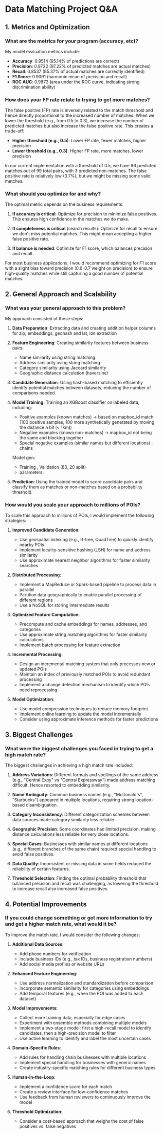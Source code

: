 # Data Matching Project Q&A

## 1. Metrics and Optimization

### What are the metrics for your program (accuracy, etc)?

My model evaluation metrics include:
- **Accuracy**: 0.9514 (95.14% of predictions are correct)
- **Precision**: 0.9722 (97.22% of predicted matches are actual matches)
- **Recall**: 0.8537 (85.37% of actual matches are correctly identified)
- **F1 Score**: 0.9091 (harmonic mean of precision and recall)
- **ROC AUC**: 0.9873 (area under the ROC curve, indicating strong discrimination ability)

### How does your FP rate relate to trying to get more matches?

The false positive (FP) rate is inversely related to the match threshold and hence directly proportional to the increased number of matches. When we lower the threshold (e.g., from 0.5 to 0.3), we increase the number of predicted matches but also increase the false positive rate. This creates a trade-off:

- **Higher threshold (e.g., 0.5)**: Lower FP rate, fewer matches, higher precision
- **Lower threshold (e.g., 0.3)**: Higher FP rate, more matches, lower precision

In our current implementation with a threshold of 0.5, we have 96 predicted matches out of 99 total pairs, with 3 predicted non-matches. The false positive rate is relatively low (3.7%), but we might be missing some valid matches.

### What should you optimize for and why?

The optimal metric depends on the business requirements:

1. **If accuracy is critical**: Optimize for precision to minimize false positives. This ensures high confidence in the matches we do make.

2. **If completeness is critical** (search results): Optimize for recall to ensure we don't miss potential matches. This might mean accepting a higher false positive rate.

3. **If balance is needed**: Optimize for F1 score, which balances precision and recall.

For most business applications, I would recommend optimizing for F1 score with a slight bias toward precision (0.6-0.7 weight on precision) to ensure high-quality matches while still capturing a good number of potential matches.

## 2. General Approach and Scalability

### What was your general approach to this problem?

My approach consisted of these steps:

1. **Data Preparation**: Extracting data and creating addition helper columns for zip, embeddings, geohash and lat, lon extraction 

2. **Feature Engineering**: Creating similarity features between business pairs:
   - Name similarity using string matching
   - Address similarity using string matching
   - Category similarity using Jaccard similarity
   - Geographic distance calculation (haversine)

3. **Candidate Generation**: Using hash-based matching to efficiently identify potential matches between datasets, reducing the number of comparisons needed.

4. **Model Training**: Training an XGBoost classifier on labeled data, including:
   - Positive examples (known matches) -> based on mapbox_id match (100 positive samples, 100 more synthetically generated by moving the distance a bit (< 1km))
   - Negative examples (known non-matches) -> mapbox_id not being the same and blocking together 
   - Special negative examples (similar names but different locations) : chains 

   Model gen:
   - Training , Validation (80, 20 split)
   - parameters: 

5. **Prediction**: Using the trained model to score candidate pairs and classify them as matches or non-matches based on a probability threshold.

### How would you scale your approach to millions of POIs?

To scale this approach to millions of POIs, I would implement the following strategies:

1. **Improved Candidate Generation**:
   - Use geospatial indexing (e.g., R-tree, QuadTree) to quickly identify nearby POIs
   - Implement locality-sensitive hashing (LSH) for name and address similarity
   - Use approximate nearest neighbor algorithms for faster similarity searches

2. **Distributed Processing**:
   - Implement a MapReduce or Spark-based pipeline to process data in parallel
   - Partition data geographically to enable parallel processing of different regions
   - Use a NoSQL for storing intermediate results

3. **Optimized Feature Computation**:
   - Precompute and cache embeddings for names, addresses, and categories
   - Use approximate string matching algorithms for faster similarity calculations
   - Implement batch processing for feature extraction

4. **Incremental Processing**:
   - Design an incremental matching system that only processes new or updated POIs
   - Maintain an index of previously matched POIs to avoid redundant processing
   - Implement a change detection mechanism to identify which POIs need reprocessing

5. **Model Optimization**:
   - Use model compression techniques to reduce memory footprint
   - Implement online learning to update the model incrementally
   - Consider using approximate inference methods for faster predictions

## 3. Biggest Challenges

### What were the biggest challenges you faced in trying to get a high match rate?

The biggest challenges in achieving a high match rate included:

1. **Address Variations**: Different formats and spellings of the same address (e.g., "Central Expy" vs "Central Expressway") made address matching difficult. Hence resorted to embedding similarity. 

2. **Name Ambiguity**: Common business names (e.g., "McDonald's", "Starbucks") appeared in multiple locations, requiring strong location-based disambiguation.

3. **Category Inconsistency**: Different categorization schemes between data sources made category similarity less reliable.

4. **Geographic Precision**: Some coordinates had limited precision, making distance calculations less reliable for very close locations.

5. **Special Cases**: Businesses with similar names at different locations (e.g., different branches of the same chain) required special handling to avoid false positives.

6. **Data Quality**: Inconsistent or missing data in some fields reduced the reliability of certain features.

7. **Threshold Selection**: Finding the optimal probability threshold that balanced precision and recall was challenging, as lowering the threshold to increase recall also increased false positives.

## 4. Potential Improvements

### If you could change something or get more information to try and get a higher match rate, what would it be?

To improve the match rate, I would consider the following changes:

1. **Additional Data Sources**:
   - Add phone numbers for verification
   - Include business IDs (e.g., tax IDs, business registration numbers)
   - Add social media profiles or website URLs

2. **Enhanced Feature Engineering**:
   - Use address normalization and standardization before comparison
   - Incorporate semantic similarity for categories using embeddings
   - Add temporal features (e.g., when the POI was added to each dataset)

3. **Model Improvements**:
   - Collect more training data, especially for edge cases
   - Experiment with ensemble methods combining multiple models
   - Implement a two-stage model: first a high-recall model to identify candidates, then a high-precision model to filter
   - Use active learning to identify and label the most uncertain cases

4. **Domain-Specific Rules**:
   - Add rules for handling chain businesses with multiple locations
   - Implement special handling for businesses with generic names
   - Create industry-specific matching rules for different business types

5. **Human-in-the-Loop**:
   - Implement a confidence score for each match
   - Create a review interface for low-confidence matches
   - Use feedback from human reviewers to continuously improve the model

6. **Threshold Optimization**:
   - Consider a cost-based approach that weighs the cost of false positives vs. false negatives 